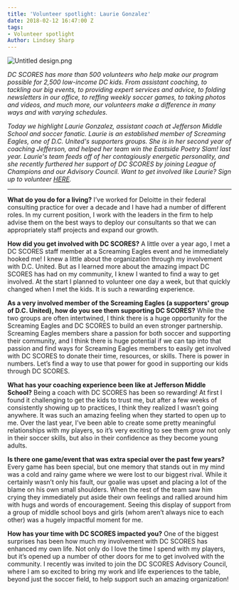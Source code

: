 ```yaml
---
title: 'Volunteer spotlight: Laurie Gonzalez'
date: 2018-02-12 16:47:00 Z
tags:
- Volunteer spotlight
Author: Lindsey Sharp
---
```


![Untitled design.png](/uploads/Untitled%20design.png)

*DC SCORES has more than 500 volunteers who help make our program possible for 2,500 low-income DC kids. From assistant coaching, to tackling our big events, to providing expert services and advice, to folding newsletters in our office, to reffing weekly soccer games, to taking photos and videos, and much more, our volunteers make a difference in many ways and with varying schedules.*


*Today we highlight Laurie Gonzalez, assistant coach at Jefferson Middle School and soccer fanatic. Laurie is an established member of Screaming Eagles, one of D.C. United's supporters groups. She is in her second year of coaching Jefferson, and helped her team win the Eastside Poetry Slam! last year. Laurie's team feeds off of her contagiously energetic personality, and she recently furthered her support of DC SCORES by joining League of Champions and our Advisory Council. Want to get involved like Laurie? Sign up to volunteer [HERE](https://www.dcscores.org/volunteer/).*

---

**What do you do for a living?**
I’ve worked for Deloitte in their federal consulting practice for over a decade and I have had a number of different roles. In my current position, I work with the leaders in the firm to help advise them on the best ways to deploy our consultants so that we can appropriately staff projects and expand our growth.

**How did you get involved with DC SCORES?**
A little over a year ago, I met a DC SCORES staff member at a Screaming Eagles event and he immediately hooked me! I knew a little about the organization through my involvement with D.C. United. But as I learned more about the amazing impact DC SCORES has had on my community, I knew I wanted to find a way to get involved. At the start I planned to volunteer one day a week, but that quickly changed when I met the kids. It is such a rewarding experience.

**As a very involved member of the Screaming Eagles (a supporters' group of D.C. United), how do you see them supporting DC SCORES?**
While the two groups are often intertwined, I think there is a huge opportunity for the Screaming Eagles and DC SCORES to build an even stronger partnership. Screaming Eagles members share a passion for both soccer and supporting their community, and I think there is huge potential if we can tap into that passion and find ways for Screaming Eagles members to easily get involved with DC SCORES to donate their time, resources, or skills. There is power in numbers. Let’s find a way to use that power for good in supporting our kids through DC SCORES.

**What has your coaching experience been like at Jefferson Middle School?**
Being a coach with DC SCORES has been so rewarding! At first I found it challenging to get the kids to trust me, but after a few weeks of consistently showing up to practices, I think they realized I wasn’t going anywhere. It was such an amazing feeling when they started to open up to me. Over the last year, I’ve been able to create some pretty meaningful relationships with my players, so it’s very exciting to see them grow not only in their soccer skills, but also in their confidence as they become young adults.

**Is there one game/event that was extra special over the past few years?**
Every game has been special, but one memory that stands out in my mind was a cold and rainy game where we were lost to our biggest rival. While it certainly wasn’t only his fault, our goalie was upset and placing a lot of the blame on his own small shoulders. When the rest of the team saw him crying they immediately put aside their own feelings and rallied around him with hugs and words of encouragement. Seeing this display of support from a group of middle school boys and girls (whom aren’t always nice to each other) was a hugely impactful moment for me.

**How has your time with DC SCORES impacted you?**
One of the biggest surprises has been how much my involvement with DC SCORES has enhanced my own life. Not only do I love the time I spend with my players, but it’s opened up a number of other doors for me to get involved with the community. I recently was invited to join the DC SCORES Advisory Council, where I am so excited to bring my work and life experiences to the table, beyond just the soccer field, to help support such an amazing organization!